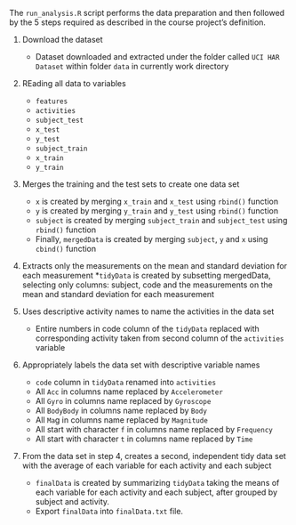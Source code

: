The `run_analysis.R` script performs the data preparation and then followed
by the 5 steps required as described in the course project’s definition.

1. Download the dataset
    * Dataset downloaded and extracted under the folder called `UCI HAR Dataset`
within folder `data` in currently work directory

2. REading all data to variables
    * `features`
    * `activities`
    * `subject_test`
    * `x_test`
    * `y_test`
    * `subject_train`
    * `x_train`
    * `y_train`

3. Merges the training and the test sets to create one data set
    * `x` is created by merging `x_train` and `x_test` using `rbind()` function
    * `y` is created by merging `y_train` and `y_test` using `rbind()` function
    * `subject` is created by merging `subject_train` and `subject_test` using 
    `rbind()` function
    * Finally, `mergedData` is created by merging `subject`, `y` and `x` using 
    `cbind()` function

4. Extracts only the measurements on the mean and standard deviation for each
measurement
    *`tidyData` is created by subsetting mergedData, selecting only columns: 
    subject, code and the measurements on the mean and standard deviation for 
    each measurement

5. Uses descriptive activity names to name the activities in the data set
    * Entire numbers in code column of the `tidyData` replaced with 
    corresponding activity taken from second column of the `activities` variable

6. Appropriately labels the data set with descriptive variable names
    * `code` column in `tidyData` renamed into `activities`
    * All `Acc` in columns name replaced by `Accelerometer`
    * All `Gyro` in columns name replaced by `Gyroscope`
    * All `BodyBody` in columns name replaced by `Body`
    * All `Ma`g in columns name replaced by `Magnitude`
    * All start with character `f` in columns name replaced by `Frequency`
    * All start with character `t` in columns name replaced by `Time`

7. From the data set in step 4, creates a second, independent tidy data set 
with the average of each variable for each activity and each subject
    * `finalData` is created by summarizing `tidyData` taking the means of each
    variable for each activity and each subject, after grouped by subject and 
    activity.
    * Export `finalData` into `finalData.txt` file.